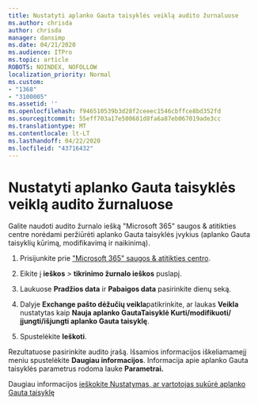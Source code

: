 ```yaml
---
title: Nustatyti aplanko Gauta taisyklės veiklą audito žurnaluose
ms.author: chrisda
author: chrisda
manager: dansimp
ms.date: 04/21/2020
ms.audience: ITPro
ms.topic: article
ROBOTS: NOINDEX, NOFOLLOW
localization_priority: Normal
ms.custom:
- "1368"
- "3100005"
ms.assetid: ''
ms.openlocfilehash: f946510539b3d28f2ceeec1546cbffce8bd352fd
ms.sourcegitcommit: 55eff703a17e500681d8fa6a87eb067019ade3cc
ms.translationtype: MT
ms.contentlocale: lt-LT
ms.lasthandoff: 04/22/2020
ms.locfileid: "43716432"
---
```

# <a name="identify-inbox-rule-activity-in-audit-logs"></a>Nustatyti aplanko Gauta taisyklės veiklą audito žurnaluose

Galite naudoti audito žurnalo iešką "Microsoft 365" saugos & atitikties centre norėdami peržiūrėti aplanko Gauta taisyklės įvykius (aplanko Gauta taisyklių kūrimą, modifikavimą ir naikinimą).

1. Prisijunkite prie ["Microsoft 365" saugos & atitikties centro](https://protection.office.com/).

2. Eikite į **ieškos** > **tikrinimo žurnalo ieškos** puslapį.

3. Laukuose **Pradžios data** ir **Pabaigos data** pasirinkite dienų seką.

4. Dalyje **Exchange pašto dėžučių veikla**patikrinkite, ar laukas **Veikla** nustatytas kaip **Nauja aplanko GautaTaisyklė Kurti/modifikuoti/įjungti/išjungti aplanko Gauta taisyklę**.

5. Spustelėkite **Ieškoti**.

Rezultatuose pasirinkite audito įrašą. Išsamios informacijos iškeliamamejį meniu spustelėkite **Daugiau informacijos**. Informacija apie aplanko Gauta taisyklės parametrus rodoma lauke **Parametrai.**

Daugiau informacijos [ieškokite Nustatymas, ar vartotojas sukūrė aplanko Gauta taisyklę](https://docs.microsoft.com//office365/securitycompliance/auditing-troubleshooting-scenarios#determining-if-a-user-created-an-inbox-rule)
